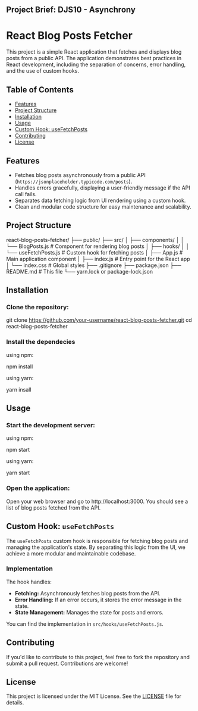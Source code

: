 ## Project Brief: DJS10 - Asynchrony

# React Blog Posts Fetcher

This project is a simple React application that fetches and displays blog posts from a public API. The application demonstrates best practices in React development, including the separation of concerns, error handling, and the use of custom hooks.

## Table of Contents

- [Features](#features)
- [Project Structure](#project-structure)
- [Installation](#installation)
- [Usage](#usage)
- [Custom Hook: useFetchPosts](#custom-hook-usefetchposts)
- [Contributing](#contributing)
- [License](#license)

## Features

- Fetches blog posts asynchronously from a public API (`https://jsonplaceholder.typicode.com/posts`).
- Handles errors gracefully, displaying a user-friendly message if the API call fails.
- Separates data fetching logic from UI rendering using a custom hook.
- Clean and modular code structure for easy maintenance and scalability.

## Project Structure

react-blog-posts-fetcher/
├── public/
├── src/
│ ├── components/
│ │ └── BlogPosts.js # Component for rendering blog posts
│ ├── hooks/
│ │ └── useFetchPosts.js # Custom hook for fetching posts
│ ├── App.js # Main application component
│ ├── index.js # Entry point for the React app
│ └── index.css # Global styles
├── .gitignore
├── package.json
├── README.md # This file
└── yarn.lock or package-lock.json

## Installation

### Clone the repository:

git clone https://github.com/your-username/react-blog-posts-fetcher.git
cd react-blog-posts-fetcher

### Install the dependecies

using npm:

npm install

using yarn:

yarn insall

## Usage

### Start the development server:

using npm:

npm start

using yarn:

yarn start

### Open the application:

Open your web browser and go to http://localhost:3000. You should see a list of blog posts fetched from the API.

## Custom Hook: `useFetchPosts`

The `useFetchPosts` custom hook is responsible for fetching blog posts and managing the application's state. By separating this logic from the UI, we achieve a more modular and maintainable codebase.

### Implementation

The hook handles:

- **Fetching:** Asynchronously fetches blog posts from the API.
- **Error Handling:** If an error occurs, it stores the error message in the state.
- **State Management:** Manages the state for posts and errors.

You can find the implementation in `src/hooks/useFetchPosts.js`.

## Contributing

If you'd like to contribute to this project, feel free to fork the repository and submit a pull request. Contributions are welcome!

## License

This project is licensed under the MIT License. See the [LICENSE](LICENSE) file for details.

```

```
